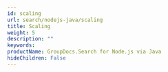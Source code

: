 ```yaml
---
id: scaling
url: search/nodejs-java/scaling
title: Scaling
weight: 5
description: ""
keywords: 
productName: GroupDocs.Search for Node.js via Java
hideChildren: False
---
```

